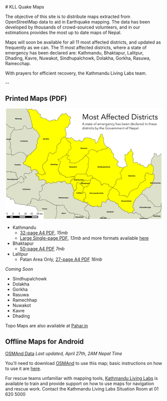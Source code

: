 <link href="css/avenir-white.css" rel="stylesheet" type="text/css"></link>
# KLL Quake Maps

The objective of this site is to distribute maps extracted from OpenStreetMap data to aid in Earthquake mapping. The data has been developed by thousands of crowd-sourced volunteers, and in our estimations provides the most up to date maps of Nepal.

Maps will soon be available for all 11 most affected districts, and updated as frequently as we can. The 11 most affected districts, where a state of emergency has been declared are: Kathmandu, Bhaktapur, Lalitpur, Dhading, Kavre, Nuwakot, Sindhupalchowk, Dolakha, Gorkha, Rasuwa, Ramecchap.

With prayers for efficient recovery, the Kathmandu Living Labs team.

--

## Printed Maps (PDF)

![](img/MostAffectedDistricts.png)


 * Kathmandu
   * [32-page A4 PDF](https://docs.google.com/document/d/1eQnUxurakreVotXz4wbt194Tn6fJjoSSMME66rokTwc/pub), *15mb*
   * [Large Single-page PDF](http://www.maposmatic.org/results//163571_2015-04-26_22-22_KathmanduBagmatiCentralDevelopmentRegionNepal.pdf), *13mb* and more formats available [here](http://www.maposmatic.org/maps/163571)
 * Bhaktapur
   * [50-page A4 PDF](http://www.maposmatic.org/results//163497_2015-04-26_14-05_BhaktapurBagmatiCentralDevelopmentRegionNepal.pdf) *7mb*
 * Lalitpur
   * Patan Area Only, [27-page A4 PDF](http://www.maposmatic.org/results//163662_2015-04-27_10-25_Lalitpur.pdf) *16mb*

*Coming Soon*

 * Sindhupalchowk
 * Dolakha
 * Gorkha
 * Rasuwa
 * Ramechhap
 * Nuwakot
 * Kavre
 * Dhading

Topo Maps are also available at [Pahar.in](http://pahar.in/nepal-topo-maps/)

## Offline Maps for Android

[OSMAnd Data](https://github.com/KathmanduLivingLabs/osmdata/raw/master/Nepal-latest.obf) *Last updated, April 27th, 2AM Nepal Time*

You'll need to download [OSMAnd](https://www.google.com.np/url?sa=t&rct=j&q=&esrc=s&source=web&cd=2&cad=rja&uact=8&ved=0CCcQFjAB&url=https%3A%2F%2Fplay.google.com%2Fstore%2Fapps%2Fdetails%3Fid%3Dnet.osmand%26hl%3Den&ei=PdU9VZffFpaRuASDnoGYDg&usg=AFQjCNGyuOjx0ExxexumNCw0FLovS88QtQ&bvm=bv.91665533,d.c2E) to use this map; basic instructions on how to use it are [here](https://docs.google.com/document/d/1eQnUxurakreVotXz4wbt194Tn6fJjoSSMME66rokTwc/pub).

For rescue teams unfamiliar with mapping tools, [Kathmandu Living Labs](http://kathmandulivinglabs.org) is available to train and provide support on how to use maps for navigation and rescue work. Contact the Kathmandu Living Labs Situation Room at 01 620 5000


